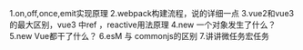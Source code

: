 1.on,off,once,emit实现原理
2.webpack构建流程，说的详细一点
3.vue2和vue3的最大区别，vue3 中ref ，reactive用法原理
4.new 一个对象发生了什么？
5.new Vue都干了什么？
6.esM 与 commonjs的区别
7.讲讲微任务宏任务
